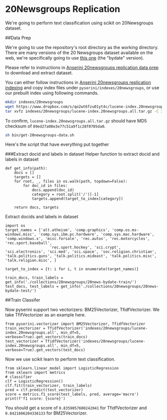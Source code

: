 # 20Newsgroups Replication
We're going to perform text classification using scikit on 20Newsgroups dataset.

##Data Prep

We're going to use the repository's root directory as the working directory.
There are many versions of the 20 Newsgroups dataset available on the web, we're specifically going to use [this one](http://qwone.com/~jason/20Newsgroups/) (the "bydate" version).

Please refer to instructions in [Anserini 20newsgroups replication data prep](https://github.com/castorini/anserini/blob/master/docs/experiments-20newsgroups.md#data-prep) to download and extract dataset.


You can either follow instructions in [Anserini 20newsgroups replication indexing](https://github.com/castorini/anserini/blob/master/docs/experiments-20newsgroups.md#indexing) and copy index files under `pyserini/indexes/20newsgroups`, or use our prebuilt index using following commands. 
```bash
mkdir indexes/20newsgroups
wget https://www.dropbox.com/s/qo2wt6fzu01yt4c/lucene-index.20newsgroups.all.tar.gz -P indexes/20newsgroups
tar xvfz indexes/20newsgroups/lucene-index.20newsgroups.all.tar.gz -C indexes/20newsgroups
```
To confirm, `lucene-index.20newsgroups.all.tar.gz` should have MD5 checksum of `89ed27a08e3e77c51a9f1c28f0705da0`.

```bash
sh bin/get-20newsgroups-data.sh
```
Here's the script that have everything put together

###Extract docid and labels in dataset
Helper function to extract docid and labels in dataset
```
def get_info(path):
    docs = []
    targets = []
    for root, _, files in os.walk(path, topdown=False):
        for doc_id in files:
            docs.append(doc_id)
            category = root.split('/')[-1]
            targets.append(target_to_index[category])

    return docs, targets
```
Extract docids and labels in dataset
```
import os
target_names = ['alt.atheism', 'comp.graphics', 'comp.os.ms-windows.misc', 'comp.sys.ibm.pc.hardware', 'comp.sys.mac.hardware', 'comp.windows.x', 'misc.forsale', 'rec.autos', 'rec.motorcycles', 'rec.sport.baseball',
                    'rec.sport.hockey', 'sci.crypt', 'sci.electronics', 'sci.med', 'sci.space', 'soc.religion.christian', 'talk.politics.guns', 'talk.politics.mideast', 'talk.politics.misc', 'talk.religion.misc', ]

target_to_index = {t: i for i, t in enumerate(target_names)}

train_docs, train_labels = get_info('./collections/20newsgroups/20news-bydate-train/')
test_docs, test_labels = get_info('./collections/20newsgroups/20news-bydate-test/')
```


##Train Classifer

Now pyserini support two vectorizers: BM25Vectorizer, TfidfVectorizer. We take TfifVectorizer as an example here.
```
from pyserini.vectorizer import BM25Vectorizer, TfidfVectorizer
train_vectorizer = TfidfVectorizer('indexes/20newsgroups/lucene-index.20newsgroups.all', min_df=5, verbose=True).get_vectors(train_docs)
test_vectorizer = TfidfVectorizer('indexes/20newsgroups/lucene-index.20newsgroups.all', min_df=5, verbose=True).get_vectors(test_docs)
```

Now we use scikit learn to perform text classification.
```
from sklearn.linear_model import LogisticRegression
from sklearn import metrics
# classifier
clf = LogisticRegression()
clf.fit(train_vectorizer, train_labels)
pred = clf.predict(test_vectorizer)
score = metrics.f1_score(test_labels, pred, average='macro')
print(f'f1 score: {score}')
```

You should get a score of `0.8359057600242041` for TfidfVectorizer and `0.8421606204336133` for BM25Vectorizer.


